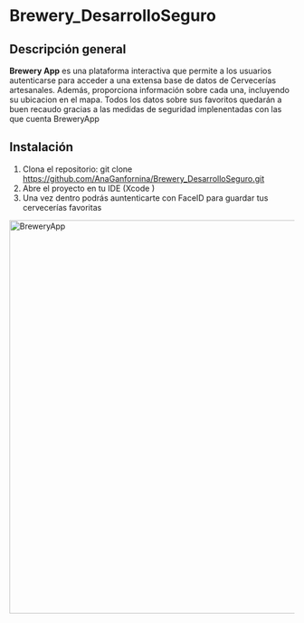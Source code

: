 # Brewery_DesarrolloSeguro

## Descripción general
**Brewery App** es una plataforma interactiva que permite a los usuarios autenticarse  para acceder a una extensa base de datos de Cervecerías artesanales. Además, proporciona información sobre cada una, incluyendo su ubicacion en el mapa.
Todos los datos sobre sus favoritos quedarán a buen recaudo gracias a las medidas de seguridad implenentadas con las que cuenta BreweryApp

## Instalación
1. Clona el repositorio: git clone https://github.com/AnaGanfornina/Brewery_DesarrolloSeguro.git
2. Abre el proyecto en tu IDE (Xcode )
3. Una vez dentro podrás auntenticarte con FaceID para guardar tus cervecerías favoritas


<img width="1845" height="696" alt="BreweryApp" src="https://github.com/user-attachments/assets/5eb30ad2-6890-4ac7-b293-66359b8be784" />
